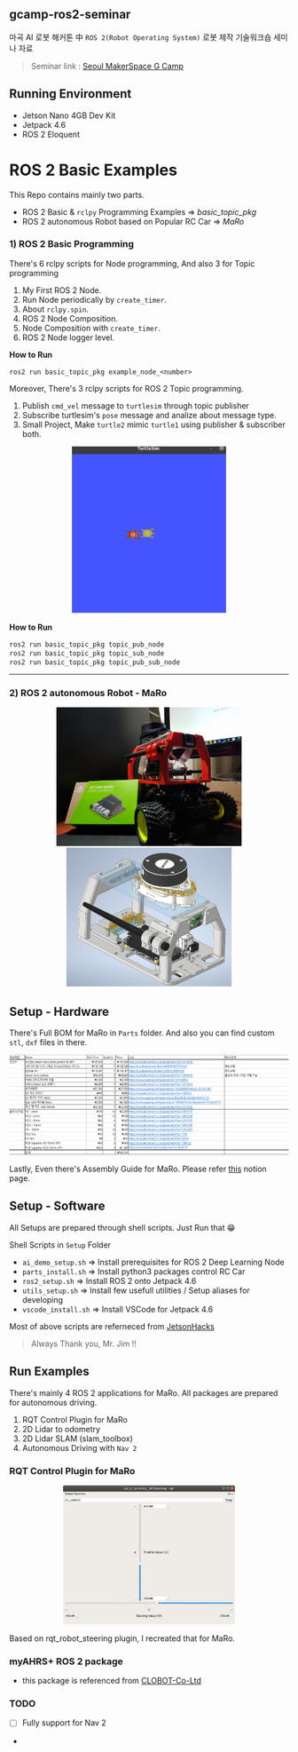 ## gcamp-ros2-seminar

마곡 AI 로봇 해커톤 中 `ROS 2(Robot Operating System)` 로봇 제작 기술워크숍 세미나 자료

> Seminar link : [Seoul MakerSpace G Camp](https://www.g.camp/2257)

## Running Environment

* Jetson Nano 4GB Dev Kit
* Jetpack 4.6
* ROS 2 Eloquent

# ROS 2 Basic Examples

This Repo contains mainly two parts.

* ROS 2 Basic & `rclpy`  Programming Examples => *basic_topic_pkg*
* ROS 2 autonomous Robot based on Popular RC Car => *MaRo*

### 1) ROS 2 Basic Programming

There's 6 rclpy scripts for Node programming, And also 3 for Topic programming

1. My First ROS 2 Node.
2. Run Node periodically by `create_timer`.
3. About `rclpy.spin`.
4. ROS 2 Node Composition.
5. Node Composition with `create_timer`.
6. ROS 2 Node logger level.

**How to Run**
```
ros2 run basic_topic_pkg example_node_<number>
```

Moreover, There's 3 rclpy scripts for ROS 2 Topic programming.

1. Publish `cmd_vel` message to `turtlesim` through topic publisher
2. Subscribe turtlesim's `pose` message and analize about message type.
3. Small Project, Make `turtle2` mimic `turtle1` using publisher & subscriber both.

<p align="center">
    <img src="./Images/turtle_mimic.gif" height="300">
</p>


**How to Run**
```
ros2 run basic_topic_pkg topic_pub_node
ros2 run basic_topic_pkg topic_sub_node
ros2 run basic_topic_pkg topic_pub_sub_node
```

---
### 2) ROS 2 autonomous Robot - MaRo 

<p align="center">
    <img src="./Images/MaRo.png" height="250">
    <img src="./Images/MaRo_ASM.png" height="250">
</p>

## Setup - Hardware

There's Full BOM for MaRo in `Parts` folder.
And also you can find custom `stl`, `dxf` files in there.

<p align="center">
    <img src="./Images/MaRo_BOM.png" height="180">
</p>

Lastly, Even there's Assembly Guide for MaRo. Please refer [this](https://puzzling-cashew-c4c.notion.site/a457025c8bb843b188a976b3189c3882) notion page.


## Setup - Software

All Setups are prepared through shell scripts.
Just Run that 😁

Shell Scripts in `Setup` Folder
* `ai_demo_setup.sh` => Install prerequisites for ROS 2 Deep Learning Node 
* `parts_install.sh` => Install python3 packages control RC Car 
* `ros2_setup.sh` => Install ROS 2 onto Jetpack 4.6 
* `utils_setup.sh` => Install few usefull utilities / Setup aliases for developing
* `vscode_install.sh` => Install VSCode for Jetpack 4.6 

Most of above scripts are referneced from [JetsonHacks](https://www.jetsonhacks.com/)

> Always Thank you, Mr. Jim !!

## Run Examples

There's mainly 4 ROS 2 applications for MaRo. All packages are prepared for autonomous driving.

1. RQT Control Plugin for MaRo
2. 2D Lidar to odometry
3. 2D Lidar SLAM (slam_toolbox)
4. Autonomous Driving with `Nav 2`

### RQT Control Plugin for MaRo

<p align="center">
    <img src="./Images/rqt_plugin.png" height="250">
</p>

Based on rqt_robot_steering plugin, I recreated that for MaRo.


### myAHRS+ ROS 2 package


* this package is referenced from [CLOBOT-Co-Ltd](https://github.com/CLOBOT-Co-Ltd/myahrs_ros2_driver)

### TODO

- [ ] Fully support for Nav 2
- 